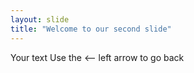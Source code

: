 ```yaml
---
layout: slide
title: "Welcome to our second slide"
---
```

Your text
Use the <-- left arrow to go back
